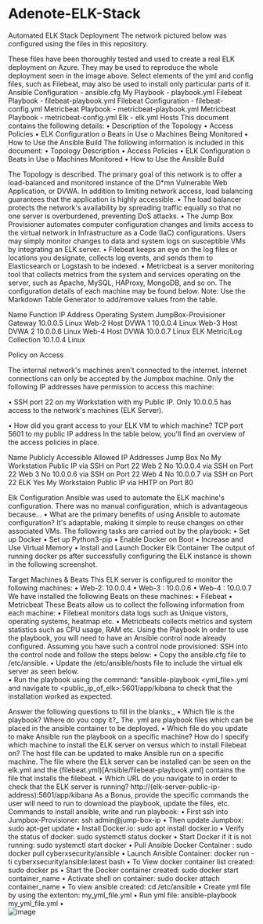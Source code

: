 # Adenote-ELK-Stack
Automated ELK Stack Deployment
The network pictured below was configured using the files in this repository.
 

These files have been thoroughly tested and used to create a real ELK deployment on Azure. They may be used to reproduce the whole deployment seen in the image above. Select elements of the yml and config files, such as Filebeat, may also be used to install only particular parts of it.
Ansible Configuration - ansible.cfg
My Playbook - playbook.yml
Filebeat Playbook - filebeat-playbook.yml
Filebeat Configuration - filebeat-config.yml
Metricbeat Playbook - metricbeat-playbook.yml
Metricbeat Playbook - metricbeat-config.yml
Elk - elk.yml
Hosts
This document contains the following details:
•	Description of the Topology
•	Access Policies
•	ELK Configuration 
o	Beats in Use
o	Machines Being Monitored
•	How to Use the Ansible Build
The following information is included in this document: 
• Topology Description 
• Access Policies 
• ELK Configuration 
o Beats in Use 
o Machines Monitored 
• How to Use the Ansible Build


The Topology is described. 
The primary goal of this network is to offer a load-balanced and monitored instance of the D*mn Vulnerable Web Application, or DVWA. 
In addition to limiting network access, load balancing guarantees that the application is highly accessible. 
• The load balancer protects the network's availability by spreading traffic equally so that no one server is overburdened, preventing DoS attacks. 
• The Jump Box Provisioner automates computer configuration changes and limits access to the virtual network in Infrastructure as a Code (IaC) configurations. 
Users may simply monitor changes to data and system logs on susceptible VMs by integrating an ELK server. 
• Filebeat keeps an eye on the log files or locations you designate, collects log events, and sends them to Elasticsearch or Logstash to be indexed.
• Metricbeat is a server monitoring tool that collects metrics from the system and services operating on the server, such as Apache, MySQL, HAProxy, MongoDB, and so on.
The configuration details of each machine may be found below. Note: Use the Markdown Table Generator to add/remove values from the table.

Name	Function	IP Address	Operating System
JumpBox-Provisioner	Gateway	10.0.0.5	Linux
Web-2	Host DVWA 1	10.0.0.4	Linux
Web-3	Host DVWA 2	10.0.0.6	Linux
Web-4	Host DVWA	10.0.0.7	Linux
ELK	Metric/Log Collection	10.1.0.4	Linux









Policy on Access

The internal network's machines aren't connected to the internet.
Internet connections can only be accepted by the Jumpbox machine. Only the following IP addresses have permission to access this machine:

• SSH port 22 on my Workstation with my Public IP.
Only 10.0.0.5 has access to the network's machines (ELK Server).

• How did you grant access to your ELK VM to which machine? TCP port 5601 to my public IP address
In the table below, you'll find an overview of the access policies in place.

Name	Publicly Accessible	Allowed IP Addresses
Jump Box	No	My Workstation Public IP via SSH on Port 22
Web 2	No	10.0.0.4 via SSH on Port 22
Web 3	No	10.0.0.6 via SSH on Port 22
Web 4	No	10.0.0.7 via SSH on Port 22
ELK	Yes	My Workstaion Public IP via HHTP on Port 80

Elk Configuration
Ansible was used to automate the ELK machine's configuration. There was no manual configuration, which is advantageous because...
•
What are the primary benefits of using Ansible to automate configuration? It's adaptable, making it simple to reuse changes on other associated VMs.
The following tasks are carried out by the playbook:
• Set up Docker • 
Set up Python3-pip
• Enable Docker on Boot • 
Increase and Use Virtual Memory 
• Install and Launch Docker Elk Container
The output of running docker ps after successfully configuring the ELK instance is shown in the following screenshot.
 
Target Machines & Beats
This ELK server is configured to monitor the following machines:
•	Web-2: 10.0.0.4
•	Web-3 : 10.0.0.6
•	Web-4 : 10.0.0.7
We have installed the following Beats on these machines:
•	Filebeat
•	Metricbeat
These Beats allow us to collect the following information from each machine:
•	Filebeat monitors data logs such as Unique vistors, operating systems, heatmap etc.
•	Metricbeats collects metrics and system statistics such as CPU usage, RAM etc.
Using the Playbook
In order to use the playbook, you will need to have an Ansible control node already configured. Assuming you have such a control node provisioned:
SSH into the control node and follow the steps below:
•	Copy the ansible.cfg file to /etc/ansible.
•	Update the /etc/ansible/hosts file to include the virtual elk server as seen below.  
•	Run the playbook using the command: *ansible-playbook <yml_file>.yml and navigate to <public_ip_of_elk>:5601/app/kibana to check that the installation worked as expected.

Answer the following questions to fill in the blanks:_
•	Which file is the playbook? Where do you copy it?_
The. yml are playbook files which can be placed in the ansible container to be deployed.
•	Which file do you update to make Ansible run the playbook on a specific machine? How do I specify which machine to install the ELK server on versus which to install Filebeat on? 
The host file can be updated to make Ansible run on a specific machine.
The file where the ELk server can be installed can be seen on the elk.yml and the (filebeat.yml)[Ansible/filebeat-playbook.yml] contains the file that installs the filebeat.
•	Which URL do you navigate to in order to check that the ELK server is running? http://(elk-server-public-ip-address):5601/app/kibana
As a Bonus, provide the specific commands the user will need to run to download the playbook, update the files, etc.
Commands to install ansible, write and run playbook:
•	First ssh into Jumpbox-Provisioner: ssh admin@jump-box-ip
•	Then update Jumpbox: sudo apt-get update
•	Install Docker.io: sudo apt install docker.io
•	Verify the status of docker: sudo systemctl status docker
•	Start Docker if it is not running: sudo systemctl start docker
•	Pull Ansible Docker Container : sudo docker pull cyberxsecurity/ansible
•	Launch Ansible Container: docker run -ti cyberxsecurity/ansible:latest bash
•	To View docker container list created: sudo docker ps
•	Start the Docker container created: sudo docker start container_name
•	Activate shell on container: sudo docker attach container_name
•	To view ansible created: cd /etc/ansible
•	Create yml file by using the extenton: my_yml_file.yml
•	Run yml file: ansible-playbook my_yml_file.yml
•	
![image](https://user-images.githubusercontent.com/94246930/162864557-27230090-6045-4baf-bb2f-bd9cdd628250.png)

